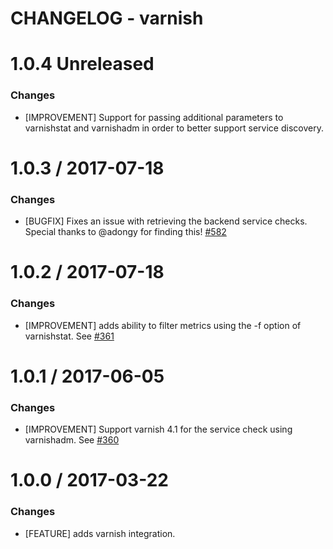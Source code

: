 # CHANGELOG - varnish

1.0.4 Unreleased
==================

### Changes

* [IMPROVEMENT] Support for passing additional parameters to varnishstat
and varnishadm in order to better support service discovery.

1.0.3 / 2017-07-18
==================

### Changes

* [BUGFIX] Fixes an issue with retrieving the backend service checks. Special thanks to @adongy for finding this! [#582][]

1.0.2 / 2017-07-18
==================

### Changes

* [IMPROVEMENT] adds ability to filter metrics using the -f option of varnishstat. See [#361][]

1.0.1 / 2017-06-05
==================

### Changes

* [IMPROVEMENT] Support varnish 4.1 for the service check using varnishadm. See [#360][]

1.0.0 / 2017-03-22
==================

### Changes

* [FEATURE] adds varnish integration.

<!--- The following link definition list is generated by PimpMyChangelog --->
[#360]: https://github.com/DataDog/integrations-core/issues/360
[#361]: https://github.com/DataDog/integrations-core/issues/361
[#582]: https://github.com/DataDog/integrations-core/issues/582
